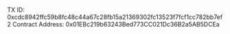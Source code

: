 TX ID: 0xcdc8942ffc59b8fc48c44a67c28fb15a21369302fc13523f7fcf1cc782bb7ef2
Contract Address: 0x01EBc219b63243Bed773CC021Dc36B2a5AB5DCEa